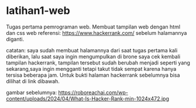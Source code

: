 # latihan1-web
Tugas pertama pemrograman web. Membuat tampilan web dengan html dan css
web referensi: https://www.hackerrank.com/ sebelum halamannya diganti.

catatan: saya sudah membuat halamannya dari saat tugas pertama kali diberikan, lalu saat saya ingin mengumpulkan di brone saya cek kembali tampilan hackerrank, tampilan tersebut sudah berubah menjadi seperti yang sekarang,saya ingin mengganti tetapi takut tidak sempat karena hanya tersisa beberapa jam. Untuk bukti halaman hackerrank sebelumnya bisa dilihat di link dibawah.

gambar sebelumnya:
https://roboreachai.com/wp-content/uploads/2024/04/What-Is-Hacker-Rank-min-1024x472.jpg
